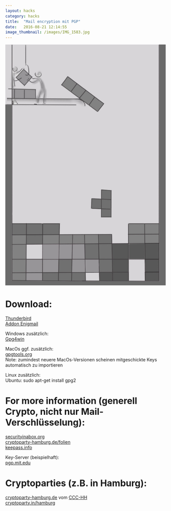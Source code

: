 ```yaml
---
layout: hacks
category: hacks
title:  "Mail encryption mit PGP"
date:   2016-08-21 12:14:55
image_thumbnail: /images/IMG_1583.jpg
---
```

<img src="/images/IMG_1583.jpg" class="half-width right"/> 

# Download:  
[Thunderbird][4]   
[Addon Enigmail][6]   

Windows zusätzlich:  
[Gpg4win][7]

MacOs ggf. zusätzlich:   
[gpgtools.org][8]   
Note: zumindest neuere MacOs-Versionen scheinen mitgeschickte Keys automatisch zu importieren 

Linux zusätzlich:  
Ubuntu: 
sudo apt-get install gpg2

# For more information (generell Crypto, nicht nur Mail-Verschlüsselung):  
[securityinabox.org][1]  
[cryptoparty-hamburg.de/folien][2]   
[keepass.info][5]   

Key-Server (beispielhaft):  
[pgp.mit.edu][3]   

# Cryptoparties (z.B. in Hamburg):  
[cryptoparty-hamburg.de][9] vom [CCC-HH][11]      
[cryptoparty.in/hamburg][10]  



[1]: https://securityinabox.org
[2]: https://slides.cryptoparty-hamburg.de/master/
[3]: https://pgp.mit.edu/
[4]: https://www.mozilla.org/en-US/thunderbird/all/
[5]: http://keepass.info/
[6]: https://addons.mozilla.org/de/thunderbird/addon/enigmail/
[7]: http://gpg4win.org/download.html
[8]: https://gpgtools.org/
[9]: https://cryptoparty-hamburg.de
[10]: https://www.cryptoparty.in/hamburg
[11]: https://www.hamburg.ccc.de/

